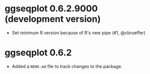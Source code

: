 
# ggseqplot 0.6.2.9000 <br>(development version)

* Set minimum R version because of R's new pipe (#1, @cbrueffer)

# ggseqplot 0.6.2

* Added a `NEWS.md` file to track changes to the package.
